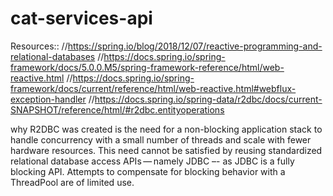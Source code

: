 # cat-services-api
Resources::
//https://spring.io/blog/2018/12/07/reactive-programming-and-relational-databases
//https://docs.spring.io/spring-framework/docs/5.0.0.M5/spring-framework-reference/html/web-reactive.html
//https://docs.spring.io/spring-framework/docs/current/reference/html/web-reactive.html#webflux-exception-handler
//https://docs.spring.io/spring-data/r2dbc/docs/current-SNAPSHOT/reference/html/#r2dbc.entityoperations

why R2DBC was created is the need for a non-blocking application stack to handle concurrency with a small number of threads 
and scale with fewer hardware resources. This need cannot be satisfied by reusing standardized relational database access 
APIs — namely JDBC –- as JDBC is a fully blocking API. Attempts to compensate for blocking behavior with a ThreadPool are of 
limited use.


